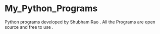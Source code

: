 # My_Python_Programs
Python programs developed by Shubham Rao . All the Programs are open source and free to use .
